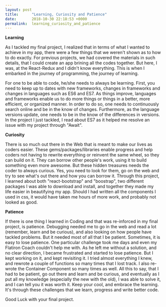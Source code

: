 ```yaml
---
layout: post
title:      "Learning, Curiosity and Patience"
date:       2018-10-30 22:18:53 +0000
permalink:  learning_curiosity_and_patience
---
```



**Learning**

As I tackled my final project, I realized that in terms of what I wanted to achieve in my app, there were a few things that we weren't shown as to how to do exactly. For previous projects, we had covered the materials in such details, that I could create an app brining all the codes together. But here, I was, at the React-Redux and I didn't know everything. This is when I embarked in the journey of programming, the journey of learning. 

For one to be able to code, he/she needs to always be learning. First, you need to keep up to dates with new frameworks, changes in frameworks and changes in languages such as ES6 and ES7. As things improve, languages and frameworks enable us to do more things or things in a better, more efficient, or organized manner. In order to do so, one needs to continuously search online and be in the know of changes. Furthermore, as the language versions update, one needs to be in the know of the differences in versions. In the project I just tackled, I read about ES7 as it helped me resolve an issue with my project through "Await".

**Curiosity**

There is so much out there in the Web that is meant to make our lives as coders easier. These gems/packages/libraries  enable progress and help coders not having to rewrite everything or reinvent the same wheel, so they can build on it. They can borrow other people's work, using it to build something even more awesome. But these hidden treasures needs the coder to always curious. Yes, you need to look for them, go on the web and try to see what's out there and how you can borrow it. Through this project, I learned about both "react-bootstrap" and "boostrap", two different packages I was able to download and install, and together they made my life easier in beautifying my app. Should I had written all the components I used in css, it would have taken me hours of more work, and probably not looked as good.

**Patience**

If there is one thing I learned in Coding and that was re-inforced in my final project, is patience. Debugging needed me to go in the web and read a lot (remember, learn and be curious), and also looking on how people have tackled problems. But it needed most of all that I be patient. Sometimes, it is easy to lose patience. One particular challenge took me days and even my Flatiron Coach couldn't help me with. As he left me without a solution, and no clear direction, I became frustrated and started to lose patience. But I kept working on it, and kept revisiting it. I tried almost everything I knew, and rewrote a couple of functions so many times that I lost track. I also re-wrote the Container Component so many times as well. All this to say, that I had to be patient, go out there and learn and be curious, and eventually as I put all my knowledge (especially the new with the old), I was able to solve it, and I can tell you it was worth it. Keep your cool, and embrace the learning. It's through these challenges that we learn, progress and write better code.

Good Luck with your final project.




